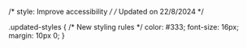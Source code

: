 /* style: Improve accessibility */
/* Updated on 22/8/2024 */

.updated-styles {
  /* New styling rules */
  color: #333;
  font-size: 16px;
  margin: 10px 0;
}